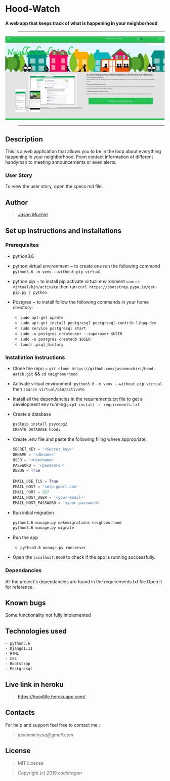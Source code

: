 # Hood-Watch

#### A web app that keeps track of what is happening in your neighborhood 

>-------------------------------------------------------------------------------------------------------------------------------------------------------

![app](/static/images/view.png)

>-------------------------------------------------------------------------------------------------------------------------------------------------------

## Description 

This is a web application that allows you to be in the loop about everything happening in your neighborhood. From contact information of different handyman to meeting announcements or even alerts.


### User Story

To view the user story, open the specs.md file.

## Author

> _[Jason Muchiri](https://github.com/jasonmuchiri)_

## Set up instructions and installations

### Prerequisites

- python3.6 

- python virtual environment ~ to create one run the following command `python3.6 -m venv --without-pip virtual`

- python pip ~ to install pip activate virtual environment `source virtual/bin/activate` then run `curl https://bootstrap.pypa.io/get-pip.py | python`

- Postgres ~ to install follow the following commands in your home directory:
    - `sudo apt-get update`
    - `sudo apt-get install postgresql postgresql-contrib libpq-dev`
    - `sudo service postgresql start`
    - `sudo -u postgres createuser --superuser $USER`
    - `sudo -u postgres createdb $USER`
    - `touch .psql_history`

### Installation instructions

- Clone the repo ~ `git clone https://github.com/jasonmuchiri/Hood-Watch.git` && `cd Neighbourhood`

- Activate virtual environment: 
   `python3.6 -m venv --without-pip virtual` then `source virtual/bin/activate`

- Install all the dependancies in the requirements.txt file to get a development env running
   `pip3 install -r requirements.txt`

- Create a database 
  ```bash
  psqlpip install psycopg2
  CREATE DATABASE hood;
  ```

- Create .env file and paste the following filing where appropriate:
  ```python
  SECRET_KEY = '<Secret_key>'
  DBNAME = '<dbname>'
  USER = '<Username>'
  PASSWORD = '<password>'
  DEBUG = True

  EMAIL_USE_TLS = True
  EMAIL_HOST = 'smtp.gmail.com'
  EMAIL_PORT = 587
  EMAIL_HOST_USER = '<your-email>'
  EMAIL_HOST_PASSWORD = '<your-password>'
  ```

- Run initial migration
  ``` bash
  python3.6 manage.py makemigrations neighbourhood
  python3.6 manage.py migrate
  ```

- Run the app

   - `python3.6 manage.py runserver`

- Open the `localhost:8000` to check if the app is running successfully.

### Dependancies

All the project's dependancies are found in the requirements.txt file.Open it for reference.

## Known bugs

Some functionality not fully implemented

## Technologies used

    - python3.6
    - Django1.11
    - HTML
    - CSS
    - Bootstrap
    - Postgresql

## Live link in heroku

> https://hoodlife.herokuapp.com/

## Contacts

For help and support feel free to contact me :
> _jasonmkinyua@gmail.com_

## License

> MIT License

> Copyright (c) 2019 _cooldragon_